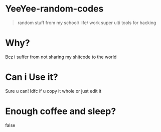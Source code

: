 # YeeYee-random-codes
> random stuff from my school/ life/ work
> super ulti tools for hacking

# Why?
Bcz i suffer from not sharing my shitcode to the world

# Can i Use it?
Sure u can! Idfc if u copy it whole or just edit it

# Enough coffee and sleep?
false

